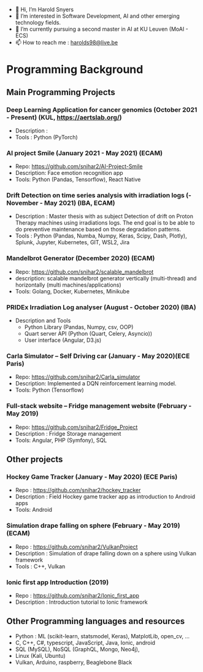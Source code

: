 - 👋 Hi, I’m Harold Snyers
- 👀 I’m interested in Software Development, AI and other emerging technology fields.
- 🌱 I’m currently pursuing a second master in AI at KU Leuven (MoAI - ECS)
- 📫 How to reach me : harolds98@live.be


# Programming Background
## Main Programming Projects
### Deep Learning Application for cancer genomics (October 2021 - Present) (KUL, https://aertslab.org/)
- Description : 
- Tools : Python (PyTorch)

### AI project Smile (January 2021 - May 2021) (ECAM)
- Repo: https://github.com/snihar2/AI-Project-Smile
- Description: Face emotion recognition app
- Tools: Python (Pandas, Tensorflow), React Native

### Drift Detection on time series analysis with irradiation logs (-November - May 2021) (IBA, ECAM)
- Description : Master thesis with as subject Detection of drift on Proton Therapy machines using irradiations logs. The end goal is to be able to do preventive maintenance based on those degradation patterns. 
- Tools : Python (Pandas, Numba, Numpy, Keras, Scipy, Dash, Plotly), Splunk, Jupyter, Kubernetes, GIT, WSL2, Jira

### Mandelbrot Generator (December 2020) (ECAM)
- Repo: https://github.com/snihar2/scalable_mandelbrot 
- description: scalable mandelbrot generator vertically (multi-thread) and horizontally (multi machines/applications)
- Tools: Golang, Docker, Kubernetes, Minikube

### PRIDEx Irradiation Log analyser (August - October 2020) (IBA)
- Description and Tools
  - Python Library (Pandas, Numpy, csv, OOP)
  - Quart server API (Python (Quart, Celery, Asyncio))
  - User interface (Angular, D3.js)

### Carla Simulator – Self Driving car (January - May 2020)(ECE Paris)
- Repo: https://github.com/snihar2/Carla_simulator 
- Description: Implemented a DQN reinforcement learning model.
- Tools: Python (Tensorflow)

### Full-stack website – Fridge management website (February - May 2019)
- Repo: https://github.com/snihar2/Fridge_Project 
- Description : Fridge Storage management
- Tools: Angular, PHP (Symfony), SQL

## Other projects

### Hockey Game Tracker (January - May 2020) (ECE Paris)
- Repo : https://github.com/snihar2/hockey_tracker
- Description : Field Hockey game tracker app as introduction to Android apps
- Tools: Android

### Simulation drape falling on sphere (February - May 2019)(ECAM)
- Repo : https://github.com/snihar2/VulkanProject
- Description : Simulation of drape falling down on a sphere using Vulkan framework
- Tools : C++, Vulkan

### Ionic first app Introduction (2019)
- Repo : https://github.com/snihar2/Ionic_first_app
- Description : Introduction tutorial to Ionic framework 

## Other Programming languages and resources
-	Python : ML (scikit-learn, statsmodel, Keras), MatplotLib, open_cv, …
-	C, C++, C#, typescript, JavaScript, Java, Ionic, android
-	SQL (MySQL), NoSQL (GraphQL, Mongo, Neo4j), 
-	Linux (Kali, Ubuntu)
-	Vulkan, Arduino, raspberry, Beaglebone Black

